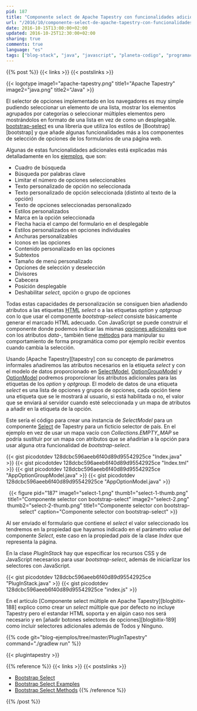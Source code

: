```yaml
---
pid: 187
title: "Componente select de Apache Tapestry con funcionalidades adicionales usando bootstrap-select"
url: "/2016/10/componente-select-de-apache-tapestry-con-funcionalidades-adicionales-usando-bootstrap-select/"
date: 2016-10-15T13:00:00+02:00
updated: 2016-10-25T12:30:00+02:00
sharing: true
comments: true
language: "es"
tags: ["blog-stack", "java", "javascript", "planeta-codigo", "programacion", "software", "tapestry"]
---
```


{{% post %}}
{{< links >}}
{{< postslinks >}}

{{< logotype image1="apache-tapestry.png" title1="Apache Tapestry" image2="java.png" title2="Java" >}}

El selector de opciones implementado en los navegadores es muy simple pudiendo seleccionar un elemento de una lista, mostrar los elementos agrupados por categorías o seleccionar múltiples elementos pero mostrándolos en formato de una lista en vez de como un desplegable. [bootstrap-select](https://silviomoreto.github.io/bootstrap-select/) es una librería que utiliza los estilos de [Bootstrap][bootstrap] y que añade algunas funcionalidades más a los componentes de selección de opciones de los formularios de una página web.

Algunas de estas funcionalidades adicionales está explicadas más detalladamente en los [ejemplos](https://silviomoreto.github.io/bootstrap-select/examples/), que son:

* Cuadro de búsqueda
* Búsqueda por palabras clave
* Limitar el número de opciones seleccionables
* Texto personalizado de opción no seleccionada
* Texto personalizado de opción seleccionada (distinto al texto de la opción)
* Texto de opciones seleccionadas personalizado
* Estilos personalizados
* Marca en la opción seleccionada
* Flecha hacia el campo del formulario en el desplegable
* Estilos  personalizados en opciones individuales
* Anchuras personalizables
* Iconos en las opciones
* Contenido personalizado en las opciones
* Subtextos
* Tamaño de menú personalizado
* Opciones de selección y deselección
* Divisores
* Cabecera
* Posición desplegable
* Deshabilitar _select_, opción o grupo de opciones

Todas estas capacidades de personalización se consiguen bien añadiendo atributos a las etiquetas <abbr title="HyperText Markup Language">HTML</abbr> _select_ o a las etiquetas _option_ y _optgroup_ con lo que usar el componente _bootstrap-select_ consiste básicamente generar el marcado HTML adecuado. Con JavaScript se puede construir el componente donde podemos indicar las mismas [opciones adicionales](https://silviomoreto.github.io/bootstrap-select/options/) que con los atributos _data-_, también tiene [métodos](https://silviomoreto.github.io/bootstrap-select/methods/) para manipular su comportamiento de forma programática como por ejemplo recibir eventos cuando cambia la selección.

Usando [Apache Tapestry][tapestry] con su concepto de parámetros informales añadiremos las atributos necesarios en la etiqueta _select_ y con el modelo de datos proporcionado en [SelectModel](https://tapestry.apache.org/current/apidocs/org/apache/tapestry5/SelectModel.html), [OptionGroupModel](https://tapestry.apache.org/current/apidocs/org/apache/tapestry5/OptionGroupModel.html) y [OptionModel](https://tapestry.apache.org/current/apidocs/org/apache/tapestry5/OptionModel.html) podremos proporcionar los atributos adicionales para las etiquetas de los _option_ y _optgroup_. El modelo de datos de una etiqueta _select_ es una lista de opciones y grupos de opciones, cada opción tiene una etiqueta que se le mostrará al usuario, si está habilitada o no, el valor que se enviará al servidor cuando esté seleccionada y un mapa de atributos a añadir en la etiqueta de la opción.

Este sería el código para crear una instancia de _SelectModel_ para un componente [Select](https://tapestry.apache.org/current/apidocs/org/apache/tapestry5/corelib/components/Select.html) de Tapestry para un ficticio selector de país. En el ejemplo en vez de usar un mapa vacío con _Collections.EMPTY\_MAP_ se podría sustituir por un mapa con atributos que se añadirían a la opción para usar alguna otra funcionalidad de _bootstrap-select_.

{{< gist picodotdev 128dcbc596aeeb6f40d89d95542925ce "Index.java" >}}
{{< gist picodotdev 128dcbc596aeeb6f40d89d95542925ce "Index.tml" >}}
{{< gist picodotdev 128dcbc596aeeb6f40d89d95542925ce "AppOptionGroupModel.java" >}}
{{< gist picodotdev 128dcbc596aeeb6f40d89d95542925ce "AppOptionModel.java" >}}

<div class="media" style="text-align: center;">
    {{< figure pid="187"
        image1="select-1.png" thumb1="select-1-thumb.png" title1="Componente selector con bootstrap-select"
        image2="select-2.png" thumb2="select-2-thumb.png" title1="Componente selector con bootstrap-select"
        caption="Componente selector con bootstrap-select" >}}
</div>

Al ser enviado el formulario que contiene el _select_ el valor seleccionado los tendremos en la propiedad que hayamos indicado en el parámetro _value_ del componente _Select_, este caso en la propiedad _pais_ de la clase _Index_ que representa la página.

En la clase _PlugInStack_ hay que especificar los recursos CSS y de JavaScript necesarios para usar _bootstrap-select_, además de iniciarlizar los selectores con JavaScript.

{{< gist picodotdev 128dcbc596aeeb6f40d89d95542925ce "PlugInStack.java" >}}
{{< gist picodotdev 128dcbc596aeeb6f40d89d95542925ce "index.js" >}}

En el artículo [Componente select múltiple en Apache Tapestry][blogbitix-188] explico como crear un _select_ múltiple que por defecto no incluye Tapestry pero el estandar HTML soporta y en algún caso nos será necesario y en [añadir botones selectores de opciones][blogbitix-189] como incluir selectores adicionales además de Todos y Ninguno.

{{% code git="blog-ejemplos/tree/master/PlugInTapestry" command="./gradlew run" %}}

{{< plugintapestry >}}

{{% reference %}}
{{< links >}}
{{< postslinks >}}
* [Bootstrap Select](https://silviomoreto.github.io/bootstrap-select/)
* [Bootstrap Select Examples](https://silviomoreto.github.io/bootstrap-select/examples/)
* [Bootstrap Select Methods](https://silviomoreto.github.io/bootstrap-select/methods/)
{{% /reference %}}

{{% /post %}}
